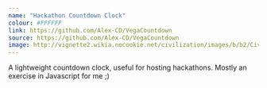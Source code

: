 ```yaml
---
name: "Hackathon Countdown Clock"
colour: #FFFFFF
link: https://github.com/Alex-CD/VegaCountdown
source: https://github.com/Alex-CD/VegaCountdown
image: http://vignette2.wikia.nocookie.net/civilization/images/b/b2/Civilization_V_logo.png
---
```


A lightweight countdown clock, useful for hosting hackathons.
Mostly an exercise in Javascript for me ;)